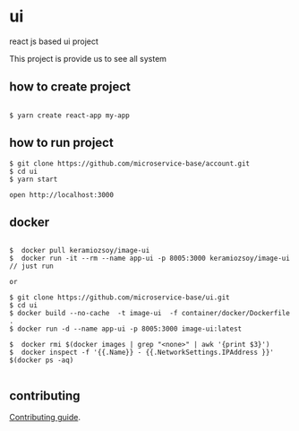 # ui
react js based ui project

This project is provide us to see all system



## how to create project

```

$ yarn create react-app my-app

```

## how to run project
```
$ git clone https://github.com/microservice-base/account.git
$ cd ui
$ yarn start

open http://localhost:3000

```


## docker 

```

$  docker pull keramiozsoy/image-ui
$  docker run -it --rm --name app-ui -p 8005:3000 keramiozsoy/image-ui // just run

or

$ git clone https://github.com/microservice-base/ui.git
$ cd ui 
$ docker build --no-cache  -t image-ui  -f container/docker/Dockerfile .
$ docker run -d --name app-ui -p 8005:3000 image-ui:latest

$  docker rmi $(docker images | grep "<none>" | awk '{print $3}')
$  docker inspect -f '{{.Name}} - {{.NetworkSettings.IPAddress }}' $(docker ps -aq)


```



## contributing

[Contributing guide](CONTRIBUTING.md).

